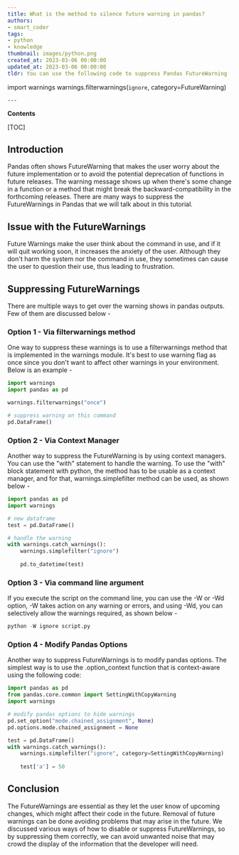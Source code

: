 ```yaml
---
title: What is the method to silence future warning in pandas?
authors:
- smart_coder
tags:
- python
- knowledge
thumbnail: images/python.png
created_at: 2023-03-06 00:00:00
updated_at: 2023-03-06 00:00:00
tldr: You can use the following code to suppress Pandas FutureWarning 
```
import warnings
warnings.filterwarnings(`ignore`, category=FutureWarning)
```
---
```


**Contents**

[TOC]

## Introduction

Pandas often shows FutureWarning that makes the user worry about the future implementation or to avoid the potential deprecation of functions in future releases. The warning message shows up when there's some change in a function or a method that might break the backward-compatibility in the forthcoming releases. There are many ways to suppress the FutureWarnings in Pandas that we will talk about in this tutorial.

## Issue with the FutureWarnings

Future Warnings make the user think about the command in use, and if it will quit working soon, it increases the anxiety of the user. Although they don't harm the system nor the command in use, they sometimes can cause the user to question their use, thus leading to frustration.

## Suppressing FutureWarnings

There are multiple ways to get over the warning shows in pandas outputs. Few of them are discussed below -

### Option 1 - Via filterwarnings method 

One way to suppress these warnings is to use a filterwarnings method that is implemented in the warnings module. It's best to use warning flag as once since you don't want to affect other warnings in your environment. Below is an example -


```python
import warnings
import pandas as pd

warnings.filterwarnings("once")

# suppress warning on this command
pd.DataFrame()

```

### Option 2 - Via Context Manager

Another way to suppress the FutureWarning is by using context managers. You can use the "with" statement to handle the warning. To use the "with" block statement with python, the method has to be usable as a context manager, and for that, warnings.simplefilter method can be used, as shown below -

```python
import pandas as pd
import warnings

# new dataframe
test = pd.DataFrame()

# handle the warning
with warnings.catch_warnings():
    warnings.simplefilter("ignore")
    
    pd.to_datetime(test)
```

### Option 3 - Via command line argument

If you execute the script on the command line, you can use the -W or -Wd option, -W takes action on any warning or errors, and using -Wd, you can selectively allow the warnings required, as shown below -

```python
python -W ignore script.py
```

### Option 4 - Modify Pandas Options

Another way to suppress FutureWarnings is to modify pandas options. The simplest way is to use the .option_context function that is context-aware using the following code:

```python
import pandas as pd
from pandas.core.common import SettingWithCopyWarning
import warnings

# modify pandas options to hide warnings
pd.set_option("mode.chained_assignment", None)
pd.options.mode.chained_assignment = None

test = pd.DataFrame()
with warnings.catch_warnings():
    warnings.simplefilter("ignore", category=SettingWithCopyWarning)
    
    test['a'] = 50

```

## Conclusion

The FutureWarnings are essential as they let the user know of upcoming changes, which might affect their code in the future. Removal of future warnings can be done avoiding problems that may arise in the future. We discussed various ways of how to disable or suppress FutureWarnings, so by suppressing them correctly, we can avoid unwanted noise that may crowd the display of the information that the developer will need.
